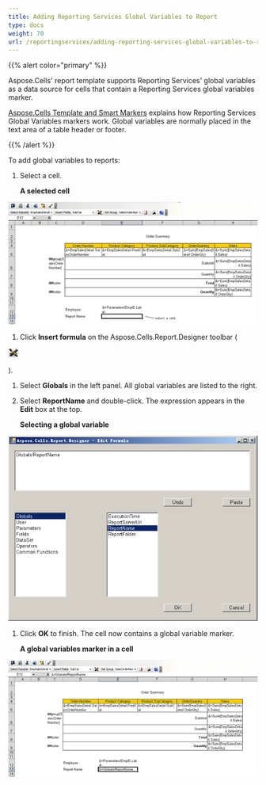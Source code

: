 ```yaml
---
title: Adding Reporting Services Global Variables to Report
type: docs
weight: 70
url: /reportingservices/adding-reporting-services-global-variables-to-report/
---
```


{{% alert color="primary" %}} 

Aspose.Cells' report template supports Reporting Services' global variables as a data source for cells that contain a Reporting Services global variables marker. 

[Aspose.Cells Template and Smart Markers](/cells/reportingservices/aspose-cells-template-and-smart-markers/) explains how Reporting Services Global Variables markers work. Global variables are normally placed in the text area of a table header or footer.

{{% /alert %}} 

To add global variables to reports:

1. Select a cell. 

   **A selected cell** 

![todo:image_alt_text](adding-reporting-services-global-variables-to-report_1.png)




1. Click **Insert formula** on the Aspose.Cells.Report.Designer toolbar (

![todo:image_alt_text](adding-reporting-services-global-variables-to-report_2.png)

).

1. Select **Globals** in the left panel.
   All global variables are listed to the right. 
1. Select **ReportName** and double-click.
   The expression appears in the **Edit** box at the top. 

   **Selecting a global variable** 

![todo:image_alt_text](adding-reporting-services-global-variables-to-report_3.png)




1. Click **OK** to finish.
   The cell now contains a global variable marker. 

   **A global variables marker in a cell** 

![todo:image_alt_text](adding-reporting-services-global-variables-to-report_4.png)
